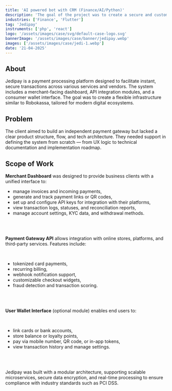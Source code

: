 ```yaml
---
title: 'AI powered bot with CRM (Finance/AI/Python)'
description: 'The goal of the project was to create a secure and customizable payment gateway with dashboard, wallet, and API support for merchants'
industries: ['Finance', 'Flutter']
tag: 'Jedipay'
instruments: ['php', 'react']
logo: '/assets/images/case/svg/default-case-logo.svg'
bannerImage: '/assets/images/case/banner/jedipay.webp'
images: ['/assets/images/case/jedi-1.webp']
date: '21-04-2025'
---
```


## About

Jedipay is a payment processing platform designed to facilitate instant, secure transactions across various services and vendors. The system includes a merchant-facing dashboard, API integration modules, and a consumer wallet interface. The goal was to create a flexible infrastructure similar to Robokassa, tailored for modern digital ecosystems.

## Problem

The client aimed to build an independent payment gateway but lacked a clear product structure, flow, and tech architecture. They needed support in defining the system from scratch — from UX logic to technical documentation and implementation roadmap.

## Scope of Work

<p><strong>Merchant Dashboard</strong> was designed to provide business clients with a unified interface to:</p>

- manage invoices and incoming payments,
- generate and track payment links or QR codes,
- set up and configure API keys for integration with their platforms,
- view transaction logs, statuses, and reconciliation reports,
- manage account settings, KYC data, and withdrawal methods.

<br>
<br>

<p><strong>Payment Gateway API</strong> allows integration with online stores, platforms, and third-party services. Features include:</p>

<br>

- tokenized card payments,
- recurring billing,
- webhook notification support,
- customizable checkout widgets,
- fraud detection and transaction scoring.

<br>
<br>

<p><strong>User Wallet Interface</strong> (optional module) enables end users to:</p>

<br>

- link cards or bank accounts,
- store balance or loyalty points,
- pay via mobile number, QR code, or in-app tokens,
- view transaction history and manage settings.

<br>
<br>

<p>Jedipay was built with a modular architecture, supporting scalable microservices, secure data encryption, and real-time processing to ensure compliance with industry standards such as PCI DSS.</p>
